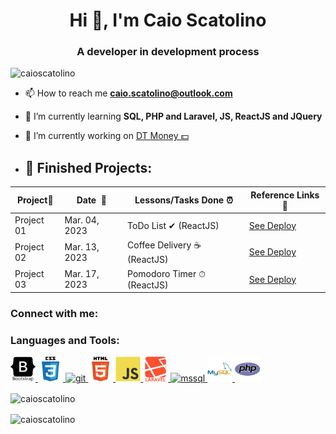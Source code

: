<h1 align="center">Hi 👋, I'm Caio Scatolino</h1>
<h3 align="center">A developer in development process</h3>

<p align="left"> <img src="https://komarev.com/ghpvc/?username=caioscatolino&label=Profile%20views&color=0e75b6&style=flat" alt="caioscatolino" /> </p>

- 📫 How to reach me **caio.scatolino@outlook.com**

- 🌱 I’m currently learning **SQL, PHP and Laravel, JS, ReactJS and JQuery**

- 🔭 I’m currently working on [DT Money 💵](https://dt-money-iota-liard.vercel.app/)

- ## 🚀 Finished Projects:
|**Project:pushpin:**|**Date &nbsp;:calendar:**|**Lessons/Tasks Done :alarm_clock:**| **Reference Links :link:**|
|------|-----------------|--------------------|---------------------|
|Project 01|Mar. 04, 2023| ToDo List ✔ (ReactJS) | [See Deploy](https://to-do-list-react-js-lime.vercel.app/)|
|Project 02|Mar. 13, 2023| Coffee Delivery ☕ (ReactJS) | [See Deploy](https://coffee-delivery-v2.vercel.app/)|
|Project 03|Mar. 17, 2023| Pomodoro Timer ⏱ (ReactJS) | [See Deploy](https://ignite-timer-ten-nu.vercel.app/)|

<h3 align="left">Connect with me:</h3>
<p align="left">
</p>

<h3 align="left">Languages and Tools:</h3>
<p align="left"> <a href="https://getbootstrap.com" target="_blank" rel="noreferrer"> <img src="https://raw.githubusercontent.com/devicons/devicon/master/icons/bootstrap/bootstrap-plain-wordmark.svg" alt="bootstrap" width="40" height="40"/> </a> <a href="https://www.w3schools.com/css/" target="_blank" rel="noreferrer"> <img src="https://raw.githubusercontent.com/devicons/devicon/master/icons/css3/css3-original-wordmark.svg" alt="css3" width="40" height="40"/> </a> <a href="https://git-scm.com/" target="_blank" rel="noreferrer"> <img src="https://www.vectorlogo.zone/logos/git-scm/git-scm-icon.svg" alt="git" width="40" height="40"/> </a> <a href="https://www.w3.org/html/" target="_blank" rel="noreferrer"> <img src="https://raw.githubusercontent.com/devicons/devicon/master/icons/html5/html5-original-wordmark.svg" alt="html5" width="40" height="40"/> </a> <a href="https://developer.mozilla.org/en-US/docs/Web/JavaScript" target="_blank" rel="noreferrer"> <img src="https://raw.githubusercontent.com/devicons/devicon/master/icons/javascript/javascript-original.svg" alt="javascript" width="40" height="40"/> </a> <a href="https://laravel.com/" target="_blank" rel="noreferrer"> <img src="https://raw.githubusercontent.com/devicons/devicon/master/icons/laravel/laravel-plain-wordmark.svg" alt="laravel" width="40" height="40"/> </a> <a href="https://www.microsoft.com/en-us/sql-server" target="_blank" rel="noreferrer"> <img src="https://www.svgrepo.com/show/303229/microsoft-sql-server-logo.svg" alt="mssql" width="40" height="40"/> </a> <a href="https://www.mysql.com/" target="_blank" rel="noreferrer"> <img src="https://raw.githubusercontent.com/devicons/devicon/master/icons/mysql/mysql-original-wordmark.svg" alt="mysql" width="40" height="40"/> </a> <a href="https://www.php.net" target="_blank" rel="noreferrer"> <img src="https://raw.githubusercontent.com/devicons/devicon/master/icons/php/php-original.svg" alt="php" width="40" height="40"/> </a> </p>

<p><img align="center" src="https://github-readme-stats.vercel.app/api/top-langs?username=caioscatolino&show_icons=true&locale=en&layout=compact" alt="caioscatolino" /></p>

<p><img align="center" src="https://github-readme-streak-stats.herokuapp.com/?user=caioscatolino&" alt="caioscatolino" /></p>

